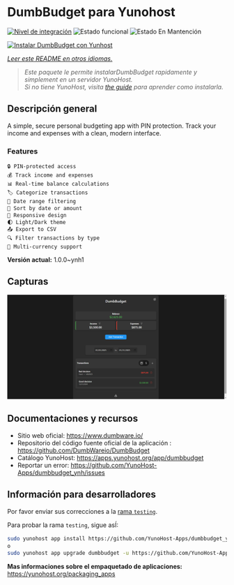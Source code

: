 <!--
Este archivo README esta generado automaticamente<https://github.com/YunoHost/apps/tree/master/tools/readme_generator>
No se debe editar a mano.
-->

# DumbBudget para Yunohost

[![Nivel de integración](https://apps.yunohost.org/badge/integration/dumbbudget)](https://ci-apps.yunohost.org/ci/apps/dumbbudget/)
![Estado funcional](https://apps.yunohost.org/badge/state/dumbbudget)
![Estado En Mantención](https://apps.yunohost.org/badge/maintained/dumbbudget)

[![Instalar DumbBudget con Yunhost](https://install-app.yunohost.org/install-with-yunohost.svg)](https://install-app.yunohost.org/?app=dumbbudget)

*[Leer este README en otros idiomas.](./ALL_README.md)*

> *Este paquete le permite instalarDumbBudget rapidamente y simplement en un servidor YunoHost.*  
> *Si no tiene YunoHost, visita [the guide](https://yunohost.org/install) para aprender como instalarla.*

## Descripción general

A simple, secure personal budgeting app with PIN protection. Track your income and expenses with a clean, modern interface.

### Features

    🔒 PIN-protected access
    💰 Track income and expenses
    📊 Real-time balance calculations
    🏷️ Categorize transactions
    📅 Date range filtering
    🔄 Sort by date or amount
    📱 Responsive design
    🌓 Light/Dark theme
    📤 Export to CSV
    🔍 Filter transactions by type
    💱 Multi-currency support


**Versión actual:** 1.0.0~ynh1

## Capturas

![Captura de DumbBudget](./doc/screenshots/screenshot.png)

## Documentaciones y recursos

- Sitio web oficial: <https://www.dumbware.io/>
- Repositorio del código fuente oficial de la aplicación : <https://github.com/DumbWareio/DumbBudget>
- Catálogo YunoHost: <https://apps.yunohost.org/app/dumbbudget>
- Reportar un error: <https://github.com/YunoHost-Apps/dumbbudget_ynh/issues>

## Información para desarrolladores

Por favor enviar sus correcciones a la [rama `testing`](https://github.com/YunoHost-Apps/dumbbudget_ynh/tree/testing).

Para probar la rama `testing`, sigue asÍ:

```bash
sudo yunohost app install https://github.com/YunoHost-Apps/dumbbudget_ynh/tree/testing --debug
o
sudo yunohost app upgrade dumbbudget -u https://github.com/YunoHost-Apps/dumbbudget_ynh/tree/testing --debug
```

**Mas informaciones sobre el empaquetado de aplicaciones:** <https://yunohost.org/packaging_apps>
